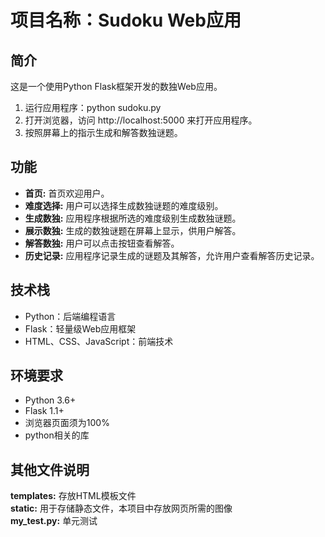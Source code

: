 # 项目名称：Sudoku Web应用

## 简介

这是一个使用Python Flask框架开发的数独Web应用。  
1. 运行应用程序：python sudoku.py  
2. 打开浏览器，访问  http://localhost:5000  来打开应用程序。  
3. 按照屏幕上的指示生成和解答数独谜题。  


## 功能
- **首页:** 首页欢迎用户。
- **难度选择:** 用户可以选择生成数独谜题的难度级别。  
- **生成数独:** 应用程序根据所选的难度级别生成数独谜题。  
- **展示数独:** 生成的数独谜题在屏幕上显示，供用户解答。  
- **解答数独:** 用户可以点击按钮查看解答。  
- **历史记录:** 应用程序记录生成的谜题及其解答，允许用户查看解答历史记录。  
## 技术栈

- Python：后端编程语言
- Flask：轻量级Web应用框架
- HTML、CSS、JavaScript：前端技术


## 环境要求

- Python 3.6+
- Flask 1.1+
- 浏览器页面须为100%
- python相关的库


## 其他文件说明
**templates:** 存放HTML模板文件  
**static:** 用于存储静态文件，本项目中存放网页所需的图像  
**my_test.py:** 单元测试  


